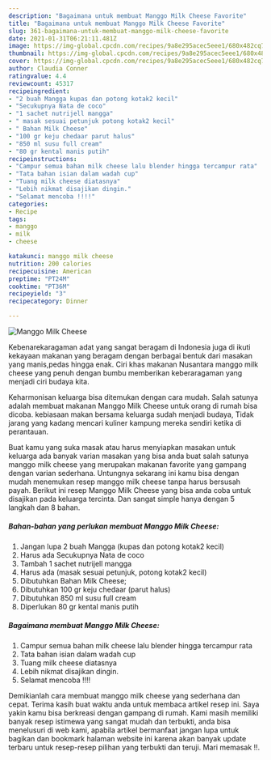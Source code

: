 ```yaml
---
description: "Bagaimana untuk membuat Manggo Milk Cheese Favorite"
title: "Bagaimana untuk membuat Manggo Milk Cheese Favorite"
slug: 361-bagaimana-untuk-membuat-manggo-milk-cheese-favorite
date: 2021-01-31T06:21:11.481Z
image: https://img-global.cpcdn.com/recipes/9a8e295acec5eee1/680x482cq70/manggo-milk-cheese-foto-resep-utama.jpg
thumbnail: https://img-global.cpcdn.com/recipes/9a8e295acec5eee1/680x482cq70/manggo-milk-cheese-foto-resep-utama.jpg
cover: https://img-global.cpcdn.com/recipes/9a8e295acec5eee1/680x482cq70/manggo-milk-cheese-foto-resep-utama.jpg
author: Claudia Conner
ratingvalue: 4.4
reviewcount: 45317
recipeingredient:
- "2 buah Mangga kupas dan potong kotak2 kecil"
- "Secukupnya Nata de coco"
- "1 sachet nutrijell mangga"
- " masak sesuai petunjuk potong kotak2 kecil"
- " Bahan Milk Cheese"
- "100 gr keju chedaar parut halus"
- "850 ml susu full cream"
- "80 gr kental manis putih"
recipeinstructions:
- "Campur semua bahan milk cheese lalu blender hingga tercampur rata"
- "Tata bahan isian dalam wadah cup"
- "Tuang milk cheese diatasnya"
- "Lebih nikmat disajikan dingin."
- "Selamat mencoba !!!!"
categories:
- Recipe
tags:
- manggo
- milk
- cheese

katakunci: manggo milk cheese 
nutrition: 200 calories
recipecuisine: American
preptime: "PT24M"
cooktime: "PT36M"
recipeyield: "3"
recipecategory: Dinner

---
```



![Manggo Milk Cheese](https://img-global.cpcdn.com/recipes/9a8e295acec5eee1/680x482cq70/manggo-milk-cheese-foto-resep-utama.jpg)

Kebenarekaragaman adat yang sangat beragam di Indonesia juga di ikuti kekayaan makanan yang beragam dengan berbagai bentuk dari masakan yang manis,pedas hingga enak. Ciri khas makanan Nusantara manggo milk cheese yang penuh dengan bumbu memberikan keberaragaman yang menjadi ciri budaya kita.


Keharmonisan keluarga bisa ditemukan dengan cara mudah. Salah satunya adalah membuat makanan Manggo Milk Cheese untuk orang di rumah bisa dicoba. kebiasaan makan bersama keluarga sudah menjadi budaya, Tidak jarang yang kadang mencari kuliner kampung mereka sendiri ketika di perantauan.



Buat kamu yang suka masak atau harus menyiapkan masakan untuk keluarga ada banyak varian masakan yang bisa anda buat salah satunya manggo milk cheese yang merupakan makanan favorite yang gampang dengan varian sederhana. Untungnya sekarang ini kamu bisa dengan mudah menemukan resep manggo milk cheese tanpa harus bersusah payah.
Berikut ini resep Manggo Milk Cheese yang bisa anda coba untuk disajikan pada keluarga tercinta. Dan sangat simple hanya dengan 5 langkah dan 8 bahan.


<!--inarticleads1-->

##### Bahan-bahan yang perlukan membuat Manggo Milk Cheese:

1. Jangan lupa 2 buah Mangga (kupas dan potong kotak2 kecil)
1. Harus ada Secukupnya Nata de coco
1. Tambah 1 sachet nutrijell mangga
1. Harus ada  (masak sesuai petunjuk, potong kotak2 kecil)
1. Dibutuhkan  Bahan Milk Cheese;
1. Dibutuhkan 100 gr keju chedaar (parut halus)
1. Dibutuhkan 850 ml susu full cream
1. Diperlukan 80 gr kental manis putih




<!--inarticleads2-->

##### Bagaimana membuat  Manggo Milk Cheese:

1. Campur semua bahan milk cheese lalu blender hingga tercampur rata
1. Tata bahan isian dalam wadah cup
1. Tuang milk cheese diatasnya
1. Lebih nikmat disajikan dingin.
1. Selamat mencoba !!!!




Demikianlah cara membuat manggo milk cheese yang sederhana dan cepat. Terima kasih buat waktu anda untuk membaca artikel resep ini. Saya yakin kamu bisa berkreasi dengan gampang di rumah. Kami masih memiliki banyak resep istimewa yang sangat mudah dan terbukti, anda bisa menelusuri di web kami, apabila artikel bermanfaat jangan lupa untuk bagikan dan bookmark halaman website ini karena akan banyak update terbaru untuk resep-resep pilihan yang terbukti dan teruji. Mari memasak !!. 
